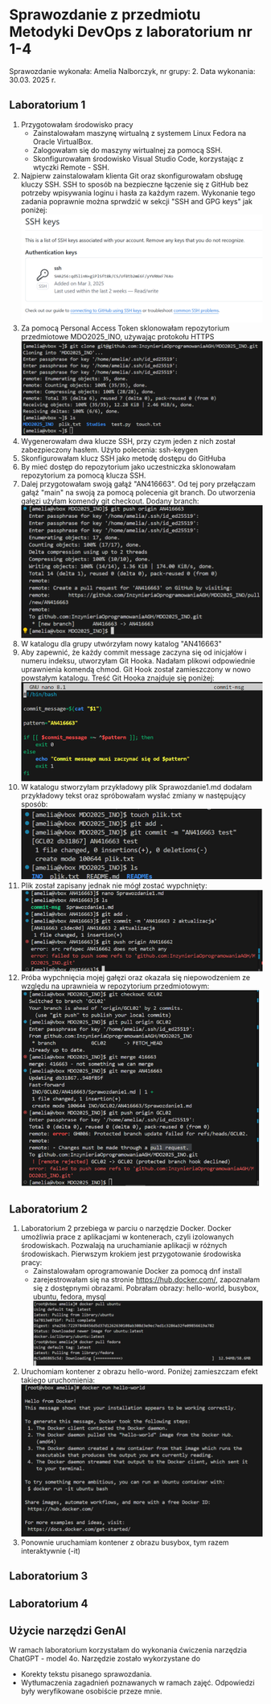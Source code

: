 # Sprawozdanie z przedmiotu Metodyki DevOps z laboratorium nr 1-4
Sprawozdanie wykonała: Amelia Nalborczyk, nr grupy: 2.
Data wykonania: 30.03. 2025 r.
## Laboratorium 1
1. Przygotowałam środowisko pracy
   - Zainstalowałam maszynę wirtualną z systemem Linux Fedora na Oracle VirtualBox.
   - Zalogowałam się do maszyny wirtualnej za pomocą SSH.
   - Skonfigurowałam środowisko Visual Studio Code, korzystając z wtyczki Remote - SSH.
2. Najpierw zainstalowałam klienta Git oraz skonfigurowałam obsługę kluczy SSH. SSH to sposób na bezpieczne łączenie się z GitHub bez potrzeby wpisywania loginu i hasła za każdym razem. Wykonanie tego zadania poprawnie można sprwdzić w sekcji "SSH and GPG keys" jak poniżej:
![Zrzut ekranu 1](screenshots/1.PNG)
3. Za pomocą Personal Access Token sklonowałam repozytorium przedmiotowe MDO2025_INO, używając protokołu HTTPS
![Zrzut ekranu 2](screenshots/2.PNG)
4. Wygenerowałam dwa klucze SSH, przy czym jeden z nich został zabezpieczony hasłem. Użyto polecenia: ssh-keygen
5. Skonfigurowałam klucz SSH jako metodę dostępu do GitHuba
6. By mieć dostęp do repozytorium jako uczestniczka sklonowałam repozytorium za pomocą klucza SSH.
7. Dalej przygotowałam swoją gałąź "AN416663". Od tej pory przełączam gałąź "main" na swoją za pomocą polecenia git branch. Do utworzenia gałęzi użyłam komendy git checkout. Dodany branch:
![Zrzut ekranu 3](screenshots/3.PNG)
8. W katalogu  dla grupy utwórzyłam nowy katalog "AN416663"
9. Aby zapewnić, że każdy commit message zaczyna się od inicjałów i numeru indeksu, utworzyłam Git Hooka. Nadałam plikowi odpowiednie uprawnienia komendą chmod. Git Hook został zamieszczony w nowo powstałym katalogu. Treść Git Hooka znajduje się poniżej:
![Zrzut ekranu 4](screenshots/4.PNG)
10. W katalogu stworzyłam przykładowy plik Sprawozdanie1.md dodałam przykładowy tekst oraz spróbowałam wysłać zmiany w następujący sposób:
![Zrzut ekranu 5](screenshots/5.PNG)
11. Plik został zapisany jednak nie mógł zostać wypchnięty:
![Zrzut ekranu 7](screenshots/7.PNG)   
13. Próba wypchnięcia mojej gałęzi oraz  okazała się niepowodzeniem ze względu na uprawnieia w repozytorium przedmiotowym:
![Zrzut ekranu 6](screenshots/6.PNG)

## Laboratorium 2
1. Laboratorium 2 przebiega w parciu o narzędzie Docker.  Docker umożliwia prace z aplikacjami w kontenerach, czyli izolowanych środowiskach. Pozwalają na uruchamianie aplikacji w różnych środowiskach. Pierwszym krokiem jest przygotowanie środowiska pracy:
   - Zainstalowałam oprogramowanie Docker za pomocą dnf install
   - zarejestrowałam się na stronie https://hub.docker.com/, zapoznałam się z dostępnymi obrazami. Pobrałam obrazy:  hello-world, busybox, ubuntu, fedora, mysql
![Zrzut ekranu 8](screenshots/8.PNG)
2. Uruchomiam kontener z obrazu hello-word. Poniżej zamieszczam efekt takiego uruchomienia:
![Zrzut ekranu 9](screenshots/9.PNG)
4. Ponownie uruchamiam kontener z obrazu busybox, tym razem interaktywnie (-it)

## Laboratorium 3

## Laboratorium 4

## Użycie narzędzi GenAI
W ramach laboratorium korzystałam do wykonania ćwiczenia narzędzia ChatGPT - model 4o. 
Narzędzie zostało wykorzystane do 
- Korekty tekstu pisanego sprawozdania.
- Wytłumaczenia zagadnień poznawanych w ramach zajęć.
Odpowiedzi były weryfikowane osobiście przeze mnie.

